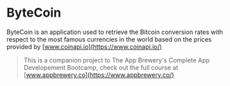 # ByteCoin

ByteCoin is an application used to retrieve the Bitcoin conversion rates with respect to the most famous currencies in the world based on the prices provided by [www.coinapi.io](https://www.coinapi.io/)

>This is a companion project to The App Brewery's Complete App Developement Bootcamp, check out the full course at [www.appbrewery.co](https://www.appbrewery.co/)
